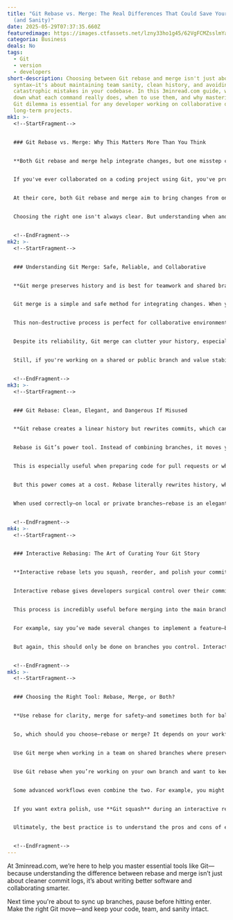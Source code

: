```yaml
---
title: "Git Rebase vs. Merge: The Real Differences That Could Save Your Codebase
  (and Sanity)"
date: 2025-05-29T07:37:35.660Z
featuredimage: https://images.ctfassets.net/lzny33ho1g45/62VgFCMZsslmYafnkbMOAa/b47e9241c6a15a57b9f5a731d2b22818/Group_15168.jpg?w=1520&fm=avif&q=31&fit=thumb&h=760
categoria: Business
deals: No
tags:
  - Git
  - version
  - developers
short-description: Choosing between Git rebase and merge isn't just about
  syntax—it's about maintaining team sanity, clean history, and avoiding
  catastrophic mistakes in your codebase. In this 3minread.com guide, we break
  down what each command really does, when to use them, and why mastering this
  Git dilemma is essential for any developer working on collaborative or
  long-term projects.
mk1: >-
  <!--StartFragment-->


  ### Git Rebase vs. Merge: Why This Matters More Than You Think


  **Both Git rebase and merge help integrate changes, but one misstep can lead to disaster.**


  If you've ever collaborated on a coding project using Git, you've probably encountered the classic rebase versus merge debate. It’s not just a technical preference—it’s a decision that can shape your project’s commit history, collaboration process, and future debugging headaches.


  At their core, both Git rebase and merge aim to bring changes from one branch into another. However, their approaches differ radically. Merge preserves all commit histories and is often safer for collaboration. Rebase, on the other hand, rewrites commit history to produce a clean, linear timeline.


  Choosing the right one isn't always clear. But understanding when and why to use each can prevent messy logs, reduce conflicts, and help your team work more effectively. Whether you're a solo coder or part of a dev squad juggling multiple features, making the wrong Git call could send your workflow into chaos.


  <!--EndFragment-->
mk2: >-
  <!--StartFragment-->


  ### Understanding Git Merge: Safe, Reliable, and Collaborative


  **Git merge preserves history and is best for teamwork and shared branches.**


  Git merge is a simple and safe method for integrating changes. When you merge one branch into another, Git creates a new "merge commit" that brings together both sets of changes without altering any past commits. This keeps your project’s history intact and provides a clear audit trail of what happened and when.


  This non-destructive process is perfect for collaborative environments where multiple developers are pushing updates. Everyone can see what’s been added and how, and no one risks overwriting critical changes. Merge commits may not look pretty, but they provide a comprehensive map of your project’s development.


  Despite its reliability, Git merge can clutter your history, especially in fast-paced teams. Every merge creates an extra commit—even when minor fixes are involved. Over time, this can result in a tangled web of entries that’s difficult to navigate.


  Still, if you're working on a shared or public branch and value stability over simplicity, merge is the best way to go.


  <!--EndFragment-->
mk3: >-
  <!--StartFragment-->


  ### Git Rebase: Clean, Elegant, and Dangerous If Misused


  **Git rebase creates a linear history but rewrites commits, which can be risky.**


  Rebase is Git’s power tool. Instead of combining branches, it moves your changes and places them on top of another branch as if they were made there all along. The result? A clean, linear commit history that reads like a well-written story.


  This is especially useful when preparing code for pull requests or when maintaining a tidy log is a priority. With rebase, you avoid merge commits altogether, resulting in a streamlined history that makes debugging and review much easier.


  But this power comes at a cost. Rebase literally rewrites history, which means if you use it on shared branches, you can cause major disruptions for teammates. Their commit references may no longer exist, leading to confusion, conflicts, and a lot of angry Slack messages.


  When used correctly—on local or private branches—rebase is an elegant solution for cleaning up messy commit logs and ensuring your feature work integrates seamlessly with the main branch. Just remember: never rebase a branch that others are using.


  <!--EndFragment-->
mk4: >-
  <!--StartFragment-->


  ### Interactive Rebasing: The Art of Curating Your Git Story


  **Interactive rebase lets you squash, reorder, and polish your commits like a pro.**


  Interactive rebase gives developers surgical control over their commit history. Using `git rebase -i`, you can do more than just rebase—you can curate. Want to combine multiple minor commits into one meaningful entry? Done. Need to reorder changes for clarity? Easy. Want to delete irrelevant commits before pushing? You got it.


  This process is incredibly useful before merging into the main branch, especially if you want your history to reflect a clean, logical development process rather than the chaos of trial and error. Think of it as editing your code’s origin story before showing it to the world.


  For example, say you’ve made several changes to implement a feature—bug fixes, tweaks, formatting adjustments. You can squash them all into one commit that clearly explains the final result, making code reviews easier and post-launch debugging more straightforward.


  But again, this should only be done on branches you control. Interactive rebasing is powerful but unforgiving when misused on collaborative codebases. Always rebase responsibly.


  <!--EndFragment-->
mk5: >-
  <!--StartFragment-->


  ### Choosing the Right Tool: Rebase, Merge, or Both?


  **Use rebase for clarity, merge for safety—and sometimes both for balance.**


  So, which should you choose—rebase or merge? It depends on your workflow.


  Use Git merge when working in a team on shared branches where preserving the exact development path matters. Merge is ideal when you prioritize clarity of collaboration and want to avoid the risks of rewriting history.


  Use Git rebase when you’re working on your own branch and want to keep your commit history clean and linear. Rebase is perfect for polishing your code before sharing it, making pull requests more readable and commits easier to track.


  Some advanced workflows even combine the two. For example, you might rebase your local branch to clean up commits, then use merge to integrate it into the main branch safely. This hybrid strategy gives you the best of both worlds—clean history and safe collaboration.


  If you want extra polish, use **Git squash** during an interactive rebase to combine several commits into one. This reduces noise in your logs and makes each commit more meaningful.


  Ultimately, the best practice is to understand the pros and cons of each and tailor your approach to your team’s needs and your project's complexity.


  <!--EndFragment-->
---
```

<!--StartFragment-->

At 3minread.com, we’re here to help you master essential tools like Git—because understanding the difference between rebase and merge isn’t just about cleaner commit logs, it’s about writing better software and collaborating smarter.

Next time you're about to sync up branches, pause before hitting enter. Make the right Git move—and keep your code, team, and sanity intact.

<!--EndFragment-->